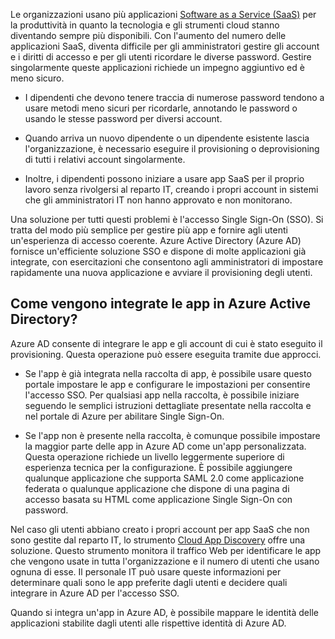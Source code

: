 Le organizzazioni usano più applicazioni [Software as a Service (SaaS)](https://azure.microsoft.com/overview/what-is-saas/) per la produttività in quanto la tecnologia e gli strumenti cloud stanno diventando sempre più disponibili. Con l'aumento del numero delle applicazioni SaaS, diventa difficile per gli amministratori gestire gli account e i diritti di accesso e per gli utenti ricordare le diverse password. Gestire singolarmente queste applicazioni richiede un impegno aggiuntivo ed è meno sicuro.


- I dipendenti che devono tenere traccia di numerose password tendono a usare metodi meno sicuri per ricordarle, annotando le password o usando le stesse password per diversi account.

- Quando arriva un nuovo dipendente o un dipendente esistente lascia l'organizzazione, è necessario eseguire il provisioning o deprovisioning di tutti i relativi account singolarmente.

- Inoltre, i dipendenti possono iniziare a usare app SaaS per il proprio lavoro senza rivolgersi al reparto IT, creando i propri account in sistemi che gli amministratori IT non hanno approvato e non monitorano.

Una soluzione per tutti questi problemi è l'accesso Single Sign-On (SSO). Si tratta del modo più semplice per gestire più app e fornire agli utenti un'esperienza di accesso coerente. Azure Active Directory (Azure AD) fornisce un'efficiente soluzione SSO e dispone di molte applicazioni già integrate, con esercitazioni che consentono agli amministratori di impostare rapidamente una nuova applicazione e avviare il provisioning degli utenti.


## Come vengono integrate le app in Azure Active Directory?  

Azure AD consente di integrare le app e gli account di cui è stato eseguito il provisioning. Questa operazione può essere eseguita tramite due approcci.

- Se l'app è già integrata nella raccolta di app, è possibile usare questo portale impostare le app e configurare le impostazioni per consentire l'accesso SSO. Per qualsiasi app nella raccolta, è possibile iniziare seguendo le semplici istruzioni dettagliate presentate nella raccolta e nel portale di Azure per abilitare Single Sign-On.

- Se l'app non è presente nella raccolta, è comunque possibile impostare la maggior parte delle app in Azure AD come un'app personalizzata. Questa operazione richiede un livello leggermente superiore di esperienza tecnica per la configurazione. È possibile aggiungere qualunque applicazione che supporta SAML 2.0 come applicazione federata o qualunque applicazione che dispone di una pagina di accesso basata su HTML come applicazione Single Sign-On con password.

Nel caso gli utenti abbiano creato i propri account per app SaaS che non sono gestite dal reparto IT, lo strumento [Cloud App Discovery](../articles/active-directory/active-directory-cloudappdiscovery-whatis.md) offre una soluzione. Questo strumento monitora il traffico Web per identificare le app che vengono usate in tutta l'organizzazione e il numero di utenti che usano ognuna di esse. Il personale IT può usare queste informazioni per determinare quali sono le app preferite dagli utenti e decidere quali integrare in Azure AD per l'accesso SSO.

Quando si integra un'app in Azure AD, è possibile mappare le identità delle applicazioni stabilite dagli utenti alle rispettive identità di Azure AD.

<!---HONumber=AcomDC_0727_2016-->